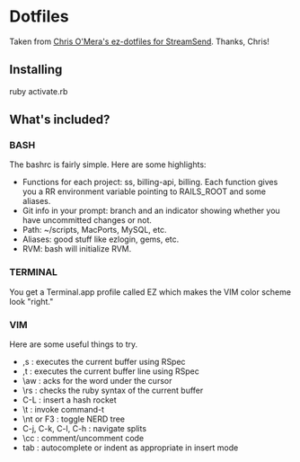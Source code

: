 # Dotfiles

  Taken from [Chris O'Mera's ez-dotfiles for StreamSend](https://github.com/streamsend/ez-dotfiles). Thanks, Chris!

## Installing

  ruby activate.rb

## What's included?

### BASH

The bashrc is fairly simple. Here are some highlights:

  * Functions for each project: ss, billing-api, billing. Each function gives you a RR environment variable pointing to RAILS\_ROOT and some aliases.
  * Git info in your prompt: branch and an indicator showing whether you have uncommitted changes or not.
  * Path: ~/scripts, MacPorts, MySQL, etc.
  * Aliases: good stuff like ezlogin, gems, etc.
  * RVM: bash will initialize RVM.

### TERMINAL

You get a Terminal.app profile called EZ which makes the VIM color scheme look "right."

### VIM

Here are some useful things to try.

  * ,s : executes the current buffer using RSpec
  * ,t : executes the current buffer line using RSpec
  * \aw : acks for the word under the cursor
  * \rs : checks the ruby syntax of the current buffer
  * C-L : insert a hash rocket
  * \t : invoke command-t
  * \nt or F3 : toggle NERD tree
  * C-j, C-k, C-l, C-h : navigate splits
  * \cc : comment/uncomment code
  * tab : autocomplete or indent as appropriate in insert mode
